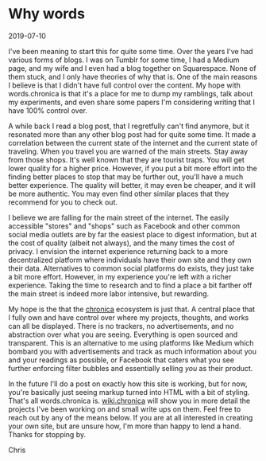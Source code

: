 # Why words

2019-07-10

I've been meaning to start this for quite some time. Over the years I've had
various forms of blogs. I was on Tumblr for some time, I had a Medium page, and
my wife and I even had a blog together on Squarespace. None of them stuck, and I
only have theories of why that is. One of the main reasons I believe is that I
didn't have full control over the content. My hope with words.chronica is that
it's a place for me to dump my ramblings, talk about my experiments, and even
share some papers I'm considering writing that I have 100% control over.

A while back I read a blog post, that I regretfully can't find anymore, but it
resonated more than any other blog post had for quite some time. It made a
correlation between the current state of the internet and the current state of
traveling. When you travel you are warned of the main streets. Stay away from
those shops. It's well known that they are tourist traps. You will get lower
quality for a higher price. However, if you put a bit more effort into the
finding better places to stop that may be further out, you'll have a much better
experience. The quality will better, it may even be cheaper, and it will be more
authentic. You may even find other similar places that they recommend for you to
check out.

I believe we are falling for the main street of the internet. The easily
accessible "stores" and "shops" such as Facebook and other common social media
outlets are by far the easiest place to digest information, but at the cost of
quality (albeit not always), and the many times the cost of privacy. I envision
the internet experience returning back to a more decentralized platform where
individuals have their own site and they own their data. Alternatives to common
social platforms do exists, they just take a bit more effort. However, in my
experience you're left with a richer experience. Taking the time to research and
to find a place a bit farther off the main street is indeed more labor
intensive, but rewarding.

My hope is the that the [chronica](chronica.html) ecosystem is just that. A
central place that I fully own and have control over where my projects,
thoughts, and works can all be displayed. There is no trackers, no
advertisements, and no abstraction over what you are seeing. Everything is open
sourced and transparent. This is an alternative to me using platforms like
Medium which bombard you with advertisements and track as much information about
you and your readings as possible, or Facebook that caters what you see further
enforcing filter bubbles and essentially selling *you* as their product.

In the future I'll do a post on exactly how this site is working, but for now,
you're basically just seeing markup turned into HTML with a bit of styling.
That's all words.chronica is. [wiki.chronica](wiki.chronica.html) will show you
in more detail the projects I've been working on and small write ups on them.
Feel free to reach out by any of the means below. If you are at all interested
in creating your own site, but are unsure how, I'm more than happy to lend a
hand. Thanks for stopping by.

Chris

